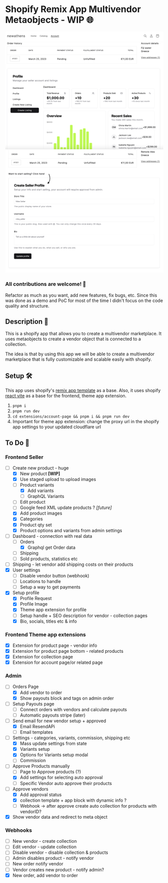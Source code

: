 # Shopify Remix App Multivendor Metaobjects - WIP 🌐

![vendor page](./public/customer.png)
![create vendor](./public/start-selling.png)

### All contributions are welcome! 🙏
Refactor as much as you want, add new features, fix bugs, etc.
Since this was done as a demo and PoC for most of the time I didn't focus on the code quality and structure.

## Description 📝 
This is a shopify app that allows you to create a multivendor marketplace.
It uses metaobjects to create a vendor object that is connected to a collection.

The idea is that by using this app we will be able to create a multivendor marketplace that is fully customizable and scalable easily with shopify.


## Setup 🛠
This app uses shopify's [remix app template](https://github.com/Shopify/shopify-app-template-remix) as a base. 
Also, it uses shopify [react vite](https://github.com/montalvomiguelo/theme-extension-vite) as a base for the frontend, theme app extension.

1. `pnpm i`
2. `pnpm run dev`
3. `cd extensions/account-page && pnpm i && pnpm run dev`
4. Important for theme app extension: change the proxy url in the shopify app settings to your updated cloudflare url


## To Do 📝

### Frontend Seller
- [ ] Create new product - huge
  - [X] New product **[WIP]** 
  - [X] Use staged upload to upload images
  - [ ] Product variants
    - [X] Add variants
    - [ ] GraphQL Variants
  - [ ] Edit product
  - [ ] Google feed XML update products ? _[future]_
  - [x] Add product images
  - [x] Categories 
  - [x] Product qty set
  - [x] Product options and variants from admin settings
- [ ] Dashboard - connection with real data
  - [ ] Orders
    - [x] Graphql get Order data
  - [ ] Shipping
  - [ ] Sold products, statistics etc
- [ ] Shipping - let vendor add shipping costs on their products
- [x] User settings
  - [ ] Disable vendor button (webhook)
  - [ ] Locations to handle
  - [ ] Setup a way to get payments
- [x] Setup profile
  - [x] Profile Request
  - [x] Profile Image
  - [x] Theme app extension for profile
  - [ ] Setup handle + SEO description for vendor - collection pages
  - [x] Bio, socials, titles etc & info

### Frontend Theme app extensions
- [x] Extension for product page - vendor info
- [x] Extension for product page bottom - related products
- [X] Extension for collection page
- [x] Extension for account page/or related page

### Admin
- [ ] Orders Page
  - [x] Add vendor to order
  - [x] Show payouts block and tags on admin order
- [ ] Setup Payouts page 
  - [ ] Connect orders with vendors and calculate payouts
  - [ ] Automatic payouts stripe (later)
- [ ] Send email for new vendor setup + approved 
  - [X] Email ResendAPi 
  - [ ] Email templates
- [ ] Settings - categories, variants, commission, shipping etc
  - [x] Mass update settings from state
  - [x] Variants setup
  - [x] Options for Variants setup modal 
  - [ ] Commission
- [ ] Approve Products manually
  - [ ] Page to Approve products (?)
  - [x] Add settings for selecting auto approval
  - [ ] Specific Vendor auto approve their products
- [ ] Approve vendors
  - [x] Add approval status
  - [x] collection template + app block with dynamic info ?
  - [ ] Webhook -> after approve create auto collection for products with vendorID?
- [x] Show vendor data and redirect to meta object 

### Webhooks 
- [ ] New vendor - create collection
- [ ] Edit vendor - update collection 
- [ ] Disable vendor - disable collection & products
- [ ] Admin disables product - notify vendor
- [ ] New order notify vendor
- [ ] Vendor creates new product - notify admin?
- [x] New order, add vendor to order
